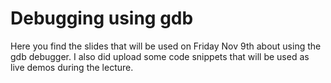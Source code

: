 # Debugging using gdb

Here you find the slides that will be used on Friday Nov 9th about using the gdb debugger.
I also did upload some code snippets that will be used as live demos during the lecture.
